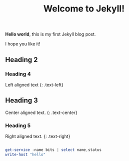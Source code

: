 ﻿---
layout: single
title:  "Welcome to Jekyll!"
toc: true
toc_label: "My Table of Contents"
toc_icon: "cog"
tags:
- Meta
---

**Hello world**, this is my first Jekyll blog post.

I hope you like it!




## Heading 2
### Heading 4
Left aligned text
{: .text-left}

## Heading 3
Center aligned text.
{: .text-center}

### Heading 5
Right aligned text.
{: .text-right}


```powershell

get-service -name bits | select name,status
write-host "hello"

```